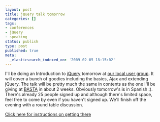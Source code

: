 ```yaml
---
layout: post
title: jQuery talk tomorrow
categories: []
tags:
- conferences
- jQuery
- speaking
status: publish
type: post
published: true
meta:
  _elasticsearch_indexed_on: '2009-02-05 18:15:02'
---
```

<p>I'll be doing an Introduction to <a href="http://www.jquery.com">jQuery</a> tomorrow at <a href="http://www.malagadnug.org">our local user group</a>. It will cover a bunch of goodies including the basics, Ajax and extending jQuery. The talk will be pretty much the same in contents as the one I'll be giving at <a href="http://www.basta.net">BASTA</a> in about 2 weeks. Obviously tomorrow's is in Spanish :). There's already 25 people signed up and although there's limited space, feel free to come by even if you haven't signed up. We'll finish off the evening with a round table discussion.</p>  <p><a href="http://www.malagadnug.org/eventos/Reunion20.ES.aspx">Click here for instructions on getting there</a></p>
